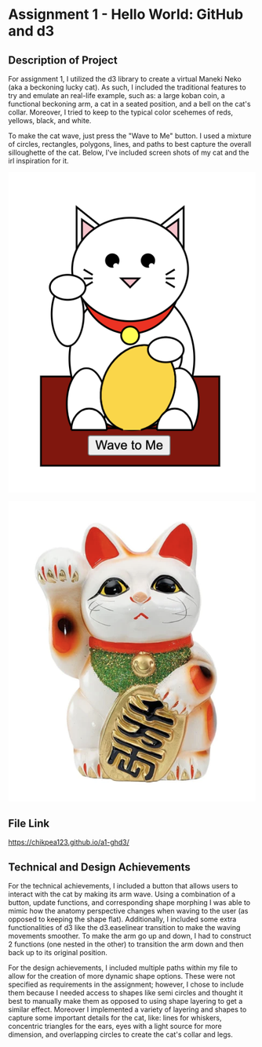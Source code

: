 Assignment 1 - Hello World: GitHub and d3  
===
Description of Project
---
For assignment 1, I utilized the d3 library to create a virtual Maneki Neko (aka a beckoning lucky cat). As such, I included the traditional features to try and emulate an real-life example, such as: a large koban coin, a functional beckoning arm, a cat in a seated position, and a bell on the cat's collar. Moreover, I tried to keep to the typical color scehemes of reds, yellows, black, and white. 

To make the cat wave, just press the "Wave to Me" button. I used a mixture of circles, rectangles, polygons, lines, and paths to best capture the overall silloughette of the cat. Below, I've included screen shots of my cat and the irl inspiration for it. 

![Alt text](https://github.com/chikpea123/a1-ghd3/blob/main/d3_cat.png)

![Alt text](https://github.com/chikpea123/a1-ghd3/blob/main/irl_cat.png)


File Link
---
https://chikpea123.github.io/a1-ghd3/

Technical and Design Achievements
---
For the technical achievements, I included a button that allows users to interact with the cat by making its arm wave. Using a combination of a button, update functions, and corresponding shape morphing I was able to mimic how the anatomy perspective changes when waving to the user (as opposed to keeping the shape flat). Additionally, I included some extra functionalities of d3 like the d3.easelinear transition to make the waving movements smoother. To make the arm go up and down, I had to construct 2 functions (one nested in the other) to transition the arm down and then back up to its original position.

For the design achievements, I included multiple paths within my file to allow for the creation of more dynamic shape options. These were not specified as requirements in the assignment; however, I chose to include them because I needed access to shapes like semi circles and thought it best to manually make them as opposed to using shape layering to get a similar effect. Moreover I implemented a variety of layering and shapes to capture some important details for the cat, like: lines for whiskers, concentric triangles for the ears, eyes with a light source for more dimension, and overlapping circles to create the cat's collar and legs. 

